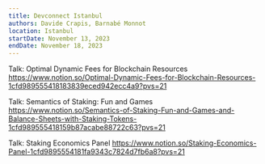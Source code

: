```yaml
---
title: Devconnect Istanbul
authors: Davide Crapis, Barnabé Monnot
location: Istanbul
startDate: November 13, 2023
endDate: November 18, 2023
---
```


Talk: Optimal Dynamic Fees for Blockchain Resources <https://www.notion.so/Optimal-Dynamic-Fees-for-Blockchain-Resources-1cfd989555418183839eced942ecc4a9?pvs=21>

Talk: Semantics of Staking: Fun and Games <https://www.notion.so/Semantics-of-Staking-Fun-and-Games-and-Balance-Sheets-with-Staking-Tokens-1cfd989555418159b87acabe88722c63?pvs=21>

Talk: Staking Economics Panel <https://www.notion.so/Staking-Economics-Panel-1cfd9895554181fa9343c7824d7fb6a8?pvs=21>